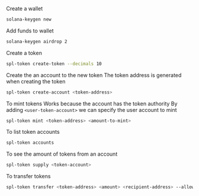 Create a wallet
```bash
solana-keygen new
```

Add funds to wallet
```bash
solana-keygen airdrop 2
```

Create a token
```bash
spl-token create-token --decimals 10
```

Create the an account to the new token
The token address is generated when creating the token
```bash
spl-token create-account <token-address>
```

To mint tokens
Works because the account has the token authority
By adding `<user-token-account>` we can specify the user account to mint
```bash
spl-token mint <token-address> <amount-to-mint>
```

To list token accounts
```bash
spl-token accounts
```

To see the amount of tokens from an account
```bash
spl-token supply <token-account>
```

To transfer tokens
```bash
spl-token transfer <token-address> <amount> <recipient-address> --allow-unfunded-recipient --fund-recipient
```
